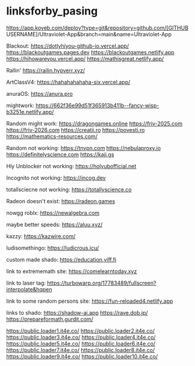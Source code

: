 # linksforby_pasing

https://app.koyeb.com/deploy?type=git&repository=github.com/[GITHUB USERNAME]/Ultraviolet-App&branch=main&name=Ultraviolet-App

Blackout: https://dotlyhiyou-github-io.vercel.app/ https://blackoutgames.pages.dev https://blackoutgames.netlify.app 
https://hihowareyou.vercel.app/ https://mathisgreat.netlify.app/

Rallin' https://railin.hypverr.xyz/

ArtClassV4: https://hahahahahaha-six.vercel.app/

anuraOS: https://anura.pro

mightwork: https://662f36e99d51f365913b411b--fancy-wisp-b3251e.netlify.app/

Random might work: https://dragongames.online https://friv-2025.com https://friv-2026.com https://creatii.ro https://povesti.ro https://mathematics-resources.com/ 

Random not working: https://tnvpn.com https://nebulaproxy.io https://definitelyscience.com https://kaji.gs

Hly Unblocker not working: https://holyubofficial.net

Incognito not working: https://incog.dev

totallsciecne not working: https://totallyscience.co

Radeon doesn't exist: https://radeon.games

nowgg roblx: https://newalgebra.com

maybe better speeds: https://aluu.xyz/

kazzy: https://kazwire.com/


ludisomethingo: https://ludicrous.icu/


custom made shado: https://education.yiff.fi

link to extrememath site: https://comelearntoday.xyz





link to laser tag: https://turbowarp.org/17783489/fullscreen?interpolate&hqpen





link to some random persons site: https://fun-reloaded4.netlify.app






links to shado: https://shadow-ai.app https://rave.dob.jp/ https://prepareformath.gurdit.com/






https://public.loader1.it4e.co/ https://public.loader2.it4e.co/ https://public.loader3.it4e.co/ https://public.loader4.it4e.co/ https://public.loader5.it4e.co/ https://public.loader6.it4e.co/ https://public.loader7.it4e.co/ https://public.loader8.it4e.co/ https://public.loader9.it4e.co/ https://public.loader10.it4e.co/
